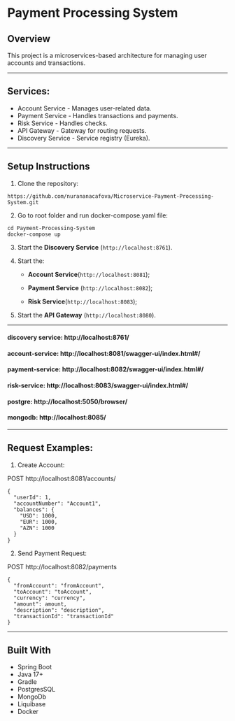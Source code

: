 #  Payment Processing System

## Overview
This project is a microservices-based architecture for managing user accounts and transactions.

---

## Services:
* Account Service - Manages user-related data.
* Payment Service - Handles transactions and payments.
* Risk Service - Handles checks.
* API Gateway - Gateway for routing requests.
* Discovery Service - Service registry (Eureka).

--- 

## Setup Instructions
1. Clone the repository:
```
https://github.com/nurananacafova/Microservice-Payment-Processing-System.git
```
2. Go to root folder and run docker-compose.yaml file:
```
cd Payment-Processing-System
docker-compose up
```

3. Start the **Discovery Service** (`http://localhost:8761`).

4. Start the:

   - **Account Service**(`http://localhost:8081`);

   - **Payment Service** (`http://localhost:8082`);

   - **Risk Service**(`http://localhost:8083`);

5. Start the **API Gateway** (`http://localhost:8080`).

---

#### discovery service: http://localhost:8761/
#### account-service: http://localhost:8081/swagger-ui/index.html#/
#### payment-service: http://localhost:8082/swagger-ui/index.html#/
#### risk-service: http://localhost:8083/swagger-ui/index.html#/
#### postgre: http://localhost:5050/browser/
#### mongodb: http://localhost:8085/

---

## Request Examples:
1. Create Account:

POST http://localhost:8081/accounts/
```
{
  "userId": 1,
  "accountNumber": "Account1",
  "balances": {
    "USD": 1000,
    "EUR": 1000,
    "AZN": 1000
  }
}
```
2. Send Payment Request:

POST http://localhost:8082/payments
```
{
  "fromAccount": "fromAccount",
  "toAccount": "toAccount",
  "currency": "currency",
  "amount": amount,
  "description": "description",
  "transactionId": "transactionId"
}
```

---

## Built With

- Spring Boot
- Java 17+
- Gradle
- PostgresSQL
- MongoDb
- Liquibase
- Docker



